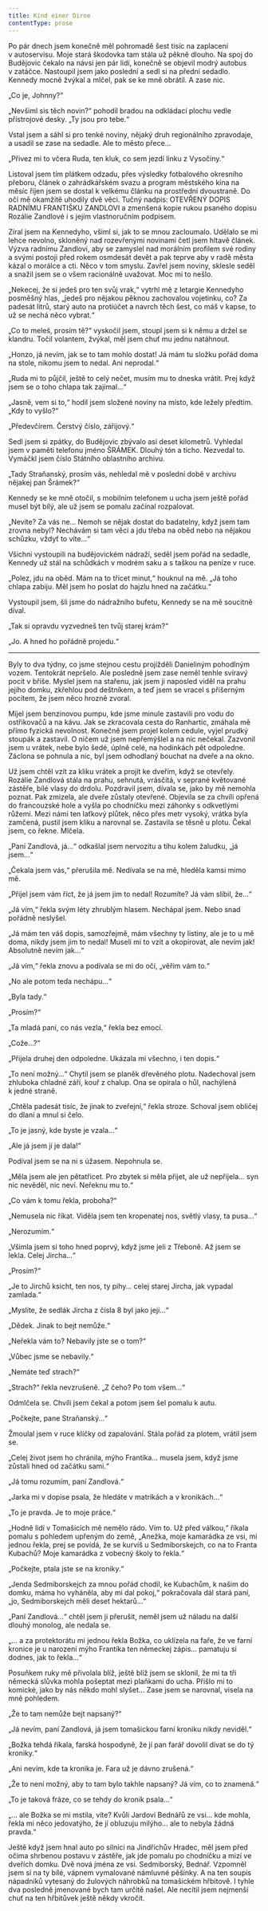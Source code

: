 ```yaml
---
title: Kind einer Dirne
contentType: prose
---
```


<section>

Po pár dnech jsem konečně měl pohromadě šest tisíc na zaplacení v autoservisu. Moje stará škodovka tam stála už pěkně dlouho. Na spoj do Budějovic čekalo na návsi jen pár lidí, konečně se objevil modrý auto­bus v zatáčce. Nastoupil jsem jako poslední a sedl si na přední sedadlo. Kennedy mocně žvýkal a mlčel, pak se ke mně obrátil. A zase nic.

„Co je, Johnny?“

„Nevšiml sis těch novin?“ pohodil bradou na odkládací plochu vedle přístrojové desky. „Ty jsou pro tebe.“

Vstal jsem a sáhl si pro tenké noviny, nějaký druh regionálního zpravodaje, a usadil se zase na sedadle. Ale to město přece…

„Přivez mi to včera Ruda, ten kluk, co sem jezdí linku z Vyso­činy.“

Listoval jsem tím plátkem odzadu, přes výsledky fotbalového okresního přeboru, článek o zahrádkářském svazu a program městského kina na měsíc říjen jsem se dostal k velkému článku na prostřední dvoustraně. Do očí mě okamžitě uhodily dvě věci. Tučný nadpis: OTEVŘENÝ DOPIS RADNÍMU FRANTIŠKU ZANDLOVI a zmen­šená kopie rukou psaného dopisu Rozálie Zandlové i s jejím vlastnoručním podpisem.

Zíral jsem na Kennedyho, všiml si, jak to se mnou zacloumalo. Udělalo se mi lehce nevolno, skloněný nad rozevřenými novinami četl jsem hltavě článek. Výzva radnímu Zandlovi, aby se zamyslel nad morálním profilem své rodiny a svými postoji před rokem osmdesát devět a pak teprve aby v radě města kázal o morálce a cti. Něco v tom smyslu. Zavřel jsem noviny, sklesle seděl a snažil jsem se o všem racionálně uvažovat. Moc mi to nešlo.

„Nekecej, že si jedeš pro ten svůj vrak,“ vytrhl mě z letargie Kennedyho posměšný hlas, „jedeš pro nějakou pěknou zachovalou vojetinku, co? Za padesát litrů, starý auto na protiúčet a navrch těch šest, co máš v kapse, to už se nechá něco vybrat.“

„Co to meleš, prosím tě?“ vyskočil jsem, stoupl jsem si k němu a držel se klandru. Točil volantem, žvýkal, měl jsem chuť mu jednu natáhnout.

„Honzo, já nevím, jak se to tam mohlo dostat! Já mám tu složku pořád doma na stole, nikomu jsem to nedal. Ani neprodal.“

„Ruda mi to půjčil, ještě to celý nečet, musím mu to dneska vrátit. Prej když jsem se o toho chlapa tak zajímal…“

„Jasně, vem si to,“ hodil jsem složené noviny na místo, kde ležely předtím. „Kdy to vyšlo?“

„Předevčírem. Čerstvý číslo, zářijový.“

Sedl jsem si zpátky, do Budějovic zbývalo asi deset kilometrů. Vyhledal jsem v paměti telefonu jméno ŠRÁMEK. Dlouhý tón a ticho. Nezvedal to. Vymáčkl jsem číslo Státního oblastního archivu.

„Tady Straňanský, prosím vás, nehledal mě v poslední době v archivu nějakej pan Šrámek?“

Kennedy se ke mně otočil, s mobilním telefonem u ucha jsem ještě pořád musel být bílý, ale už jsem se pomalu začínal rozpa­lovat.

„Nevíte? Za vás ne… Nemoh se nějak dostat do badatelny, když jsem tam zrovna nebyl? Nechávám si tam věci a jdu třeba na oběd nebo na nějakou schůzku, vždyť to víte…“

Všichni vystoupili na budějovickém nádraží, seděl jsem pořád na sedadle, Kennedy už stál na schůdkách v modrém saku a s taškou na peníze v ruce.

„Polez, jdu na oběd. Mám na to třicet minut,“ houknul na mě. „Já toho chlapa zabiju. Měl jsem ho poslat do hajzlu hned na začátku.“

Vystoupil jsem, šli jsme do nádražního bufetu, Kennedy se na mě soucitně díval.

„Tak si opravdu vyzvedneš ten tvůj starej krám?“

„Jo. A hned ho pořádně projedu.“

* * *

Byly to dva týdny, co jsme stejnou cestu projížděli Danieliným pohodlným vozem. Tentokrát nepršelo. Ale posledně jsem zase neměl tenhle svíravý pocit v břiše. Myslel jsem na stařenu, jak jsem ji naposled viděl na prahu jejího domku, zkřehlou pod deštníkem, a teď jsem se vracel s příšerným pocitem, že jsem něco hrozně zvoral.

Míjel jsem benzinovou pumpu, kde jsme minule zastavili pro vodu do ostřikovačů a na kávu. Jak se zkracovala cesta do Ranhartic, zmáhala mě přímo fyzická nevolnost. Konečně jsem projel kolem cedule, vyjel prudký stoupák a zastavil. O ničem už jsem nepřemýšlel a na nic nečekal. Zazvonil jsem u vrátek, nebe bylo šedé, úplně celé, na hodinkách pět odpoledne. Záclona se pohnula a nic, byl jsem odhodlaný bouchat na dveře a na okno.

Už jsem chtěl vzít za kliku vrátek a projít ke dveřím, když se otevřely. Rozálie Zandlová stála na prahu, sehnutá, vrásčitá, v se­p­rané květované zástěře, bílé vlasy do drdolu. Pozdravil jsem, dívala se, jako by mě nemohla poznat. Pak zmizela, ale dveře zůstaly otevřené. Objevila se za chvíli opřená do francouzské hole a vyšla po chodníčku mezi záhonky s odkvetlými růžemi. Mezi námi ten laťkový plůtek, něco přes metr vysoký, vrátka byla zamčená, pustil jsem kliku a narovnal se. Zastavila se těsně u plotu. Čekal jsem, co řekne. Mlčela.

„Paní Zandlová, já…“ odkašlal jsem nervozitu a tíhu kolem ža­ludku, „já jsem…“

„Čekala jsem vás,“ přerušila mě. Nedívala se na mě, hleděla kamsi mimo mě.

„Přijel jsem vám říct, že já jsem jim to nedal! Rozumíte? Já vám slíbil, že…“

„Já vím,“ řekla svým léty zhrublým hlasem. Nechápal jsem. Nebo snad pořádně neslyšel.

„Já mám ten váš dopis, samozřejmě, mám všechny ty listiny, ale je to u mě doma, nikdy jsem jim to nedal! Museli mi to vzít a okopírovat, ale nevím jak! Absolutně nevím jak…“

„Já vím,“ řekla znovu a podívala se mi do očí, „věřím vám to.“

„No ale potom teda nechápu…“

„Byla tady.“

„Prosím?“

„Ta mladá paní, co nás vezla,“ řekla bez emocí.

„Cože…?“

„Přijela druhej den odpoledne. Ukázala mi všechno, i ten dopis.“

„To není možný…“ Chytil jsem se planěk dřevěného plotu. Nade­choval jsem zhluboka chladné září, kouř z chalup. Ona se opírala o hůl, nachýlená k jedné straně.

„Chtěla padesát tisíc, že jinak to zveřejní,“ řekla stroze. Schoval jsem obličej do dlaní a mnul si čelo.

„To je jasný, kde byste je vzala…“

„Ale já jsem jí je dala!“

Podíval jsem se na ni s úžasem. Nepohnula se.

„Měla jsem ale jen pětatřicet. Pro zbytek si měla přijet, ale už nepřijela… syn nic nevěděl, nic neví. Neřeknu mu to.“

„Co vám k tomu řekla, proboha?“

„Nemusela nic říkat. Viděla jsem ten kropenatej nos, světlý vlasy, ta pusa…“

„Nerozumím.“

„Všimla jsem si toho hned poprvý, když jsme jeli z Třeboně. Až jsem se lekla. Celej Jircha…“

„Prosím?“

„Je to Jirchů ksicht, ten nos, ty pihy… celej starej Jircha, jak vypadal zamlada.“

„Myslíte, že sedlák Jircha z čísla 8 byl jako její…“

„Dědek. Jinak to bejt nemůže.“

„Neřekla vám to? Nebavily jste se o tom?“

„Vůbec jsme se nebavily.“

„Nemáte teď strach?“

„Strach?“ řekla nevzrušeně. „Z čeho? Po tom všem…“

Odmlčela se. Chvíli jsem čekal a potom jsem šel pomalu k autu.

„Počkejte, pane Straňanský…“

Žmoulal jsem v ruce klíčky od zapalování. Stála pořád za plotem, vrátil jsem se.

„Celej život jsem ho chránila, mýho Frantíka… musela jsem, když jsme zůstali hned od začátku sami.“

„Já tomu rozumím, paní Zandlová.“

„Jarka mi v dopise psala, že hledáte v matrikách a v kronikách…“

„To je pravda. Je to moje práce.“

„Hodně lidí v Tomašicích mě nemělo rádo. Vím to. Už před válkou,“ říkala pomalu s pohledem upřeným do země, „Anežka, moje kamarádka ze vsi, mi jednou řekla, prej se povídá, že se kurvíš u Sedmiborskejch, co na to Franta Kubachů? Moje kamarádka z vobec­ný školy to řekla.“

„Počkejte, ptala jste se na kroniky.“

„Jenda Sedmiborskejch za mnou pořád chodil, ke Kubachům, k našim do domku, máma ho vyháněla, aby mi dal pokoj,“ pokračovala dál stará paní, „jo, Sedmiborskejch měli deset hektarů…“

„Paní Zandlová…“ chtěl jsem ji přerušit, neměl jsem už náladu na další dlouhý monolog, ale nedala se.

„… a za protektorátu mi jednou řekla Božka, co uklízela na faře, že ve farní kronice je u narození mýho Frantíka ten německej zápis… pamatuju si dodnes, jak to řekla…“

Posuňkem ruky mě přivolala blíž, ještě blíž jsem se sklonil, že mi ta tři německá slůvka mohla pošeptat mezi plaňkami do ucha. Přišlo mi to komické, jako by nás někdo mohl slyšet… Zase jsem se narovnal, visela na mně pohledem.

„Že to tam nemůže bejt napsaný?“

„Já nevím, paní Zandlová, já jsem tomašickou farní kroniku nikdy neviděl.“

„Božka tehdá říkala, farská hospodyně, že jí pan farář dovolil dívat se do tý kroniky.“

„Ani nevím, kde ta kronika je. Fara už je dávno zrušená.“

„Že to není možný, aby to tam bylo takhle napsaný? Já vím, co to znamená.“

„To je taková fráze, co se tehdy do kronik psala…“

„… ale Božka se mi mstila, víte? Kvůli Jardovi Bednářů ze vsi… kde mohla, řekla mi něco jedovatýho, že jí obluzuju milýho… ale to nebyla žádná pravda.“

Ještě když jsem hnal auto po silnici na Jindřichův Hradec, měl jsem před očima shrbenou postavu v zástěře, jak jde pomalu po chodníčku a mizí ve dveřích domku. Dvě nová jména ze vsi. Sedmiborský, Bednář. Vzpomněl jsem si na ty bílé, vápnem vymalované námluvné pěšinky. A na ten soupis nápadníků vytesaný do žulových náhrobků na tomašickém hřbitově. I tyhle dva posledně jmenované bych tam určitě našel. Ale necítil jsem nejmenší chuť na ten hřbitůvek ještě někdy vkročit.

</section>
